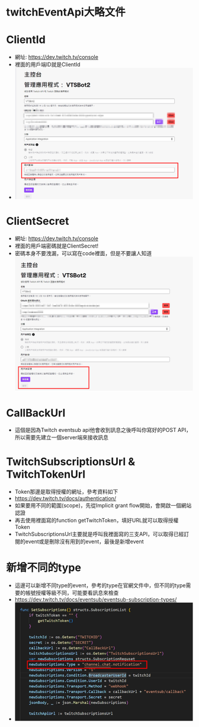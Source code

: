 # twitchEventApi大略文件

# ClientId
-   網址: https://dev.twitch.tv/console
-   裡面的用戶端ID就是ClientId
-   ![Alt text](image.png)

# ClientSecret
-   網址: https://dev.twitch.tv/console
-   裡面的用戶端密碼就是ClientSecret!
-   密碼本身不要洩漏，可以寫在code裡面，但是不要讓人知道
![Alt text](image-1.png)

# CallBackUrl
-   這個是因為Twitch eventsub api他會收到訊息之後呼叫你寫好的POST API，所以需要先建立一個server端來接收訊息

# TwitchSubscriptionsUrl & TwitchTokenUrl
-   Token那邊是取得授權的網址，參考資料如下
-   https://dev.twitch.tv/docs/authentication/
-   如果要用不同的範圍(scope)，先從Implicit grant flow開始，會開啟一個網站認證
-   再去使用裡面寫的function getTwitchToken，填好URL就可以取得授權Token
-   TwitchSubscriptionsUrl主要就是呼叫我裡面寫的三支API，可以取得已經訂閱的event或是刪除沒有用到的event，最後是新增event

# 新增不同的type
-   這邊可以新增不同type的event，參考的type在官網文件中，但不同的type需要的帳號授權等級不同，可能要看訊息來檢查
-   https://dev.twitch.tv/docs/eventsub/eventsub-subscription-types/
-   ![Alt text](image-2.png)